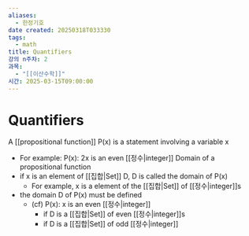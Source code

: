 ```yaml
---
aliases:
  - 한정기호
date created: 20250318T033330
tags:
  - math
title: Quantifiers
강의 n주차: 2
과목:
  - "[[이산수학]]"
시간: 2025-03-15T09:00:00
---
```


# Quantifiers

A [[propositional function]] P(x) is a statement involving a variable x
- For example: P(x): 2x is an even [[정수|integer]]
Domain of a propositional function
- if x is an element of [[집합|Set]] D, D is called the domain of P(x)
	- For example, x is a element of the [[집합|Set]] of [[정수|integer]]s
- the domain D of P(x) must be defined
	- (cf) P(x): x is an even [[정수|integer]]
		- if D is a [[집합|Set]] of even [[정수|integer]]s
		- if D is a [[집합|Set]] of odd [[정수|integer]]
